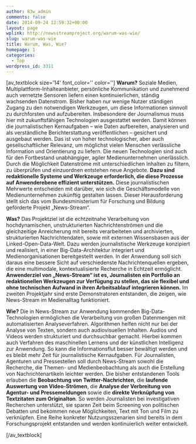 ```yaml
---
author: 83w_admin
comments: false
date: 2014-09-24 12:59:32+00:00
layout: page
wplink: http://newsstreamproject.org/warum-was-wie/
slug: warum-was-wie
title: Warum, Was, Wie?
homepage: 1
categories:
  - Top
wordpress_id: 3311
---
```


[av_textblock size='14' font_color='' color='']
**Warum?**
Soziale Medien, Multiplattform-Inhalteanbieter, persönliche Kommunikation und zunehmend auch vernetzte Sensoren liefern einen kontinuierlichen, ständig wachsenden Datenstrom. Bisher haben nur wenige Nutzer ständigen Zugang zu den notwendigen Werkzeugen, um diese Informationen sinnvoll zu durchforsten und aufzubereiten. Insbesondere der Journalismus muss hier mit zukunftsfähigen Technologien ausgestattet werden. Damit können die journalistischen Kernaufgaben – wie Daten aufbereiten, analysieren und als verständliche Berichterstattung veröffentlichen – gesichert und ausgebaut werden. Das ist von hoher technologischer, aber auch gesellschaftlicher Relevanz, um möglichst vielen Menschen verlässliche Information und Orientierung zu liefern. Die neuen Technologien sind auch für den Fortbestand unabhängiger, agiler Medienunternehmen unerlässlich. Durch die Möglichkeit Datenströme mit unterschiedlichen Inhalten zu filtern, zu überprüfen und einzuordnen entstehen neue Angebote. **Dazu sind redaktionelle Systeme und Werkzeuge erforderlich, die diese Prozesse auf Anwenderebene effizient unterstützen.** Diese journalistischen Mehrwerte entscheiden mit darüber, wie sich die Geschäftsmodelle von Medienunternehmen zukünftig gestalten lassen. Dieser Herausforderung stellt sich das vom Bundesministerium für Forschung und Bildung geförderte Projekt „News-Stream“.

**Was?**
Das Projektziel ist die echtzeitnahe Verarbeitung von hochdynamischen, unstrukturierten Nachrichtenströmen und die gleichzeitige Anreicherung mit bereits verarbeiteten und archivierten, strukturierten Nachrichtendaten, sowie mit externen Wissensbasen aus der Linked-Open-Data-Welt. Dazu werden journalistische Werkzeuge konzipiert und realisiert, in einer Big-Data-Architektur integriert und Medienorganisationen bereitgestellt werden. In der Anwendung soll sich daraus eine bessere Sicht auf verschiedenste Nachrichtenquellen ergeben, die eine multimodale, kontextualisierte Recherche in Echtzeit ermöglicht. **Anwenderziel von „News-Stream“ ist es, Journalisten ein Portfolio an redaktionellen Werkzeugen zur Verfügung zu stellen, das sie flexibel und ohne technischen Aufwand in ihren Arbeitsablauf integrieren können.** Im zweiten Projektjahr sind erste Demonstratoren entstanden, die zeigen, wie News-Stream im Medienalltag funktioniert.

**Wie?**
Die in News-Stream zur Anwendung kommenden Big-Data-Technologien ermöglichen die Verarbeitung von großen Datenmengen mit automatisierten Analyseverfahren. Algorithmen helfen nicht nur bei der Analyse von Texten, sondern auch audiovisuellen Inhalten. Audios und Videos werden strukturiert und durchsuchbar gemacht. Hierbei kommen auch Verfahren des maschinellen Lernens und der künstlichen Intelligenz zur Anwendung. So kann die Informationsflut besser bewältigt werden und es bleibt mehr Zeit für journalistische Kernaufgaben.
Für Journalisten, Agenturen und Pressestellen soll durch News-Stream sowohl die Recherche, die Themen- und Medienbeobachtung als auch die Erstellung von Nachrichtenartikeln leichter werden. Die bisher entstandenen Tools erlauben die **Beobachtung von Twitter-Nachrichten**, die **laufende Auswertung von Video-Strömen**, die **Analyse der Verbreitung von Agentur- und Pressemeldungen** sowie die **direkte Verknüpfung von Textzitaten zum Originalton**. So werden Journalisten bei investigativen Recherchen unterstützt, sie sparen Zeit beim Screening von politischen Debatten und bekommen neue Möglichkeiten, Text mit Ton und Film zu verknüpfen. Eine Reihe konkreter Nutzungsszenarien sind bereits in dem Forschungsprojekt entstanden und werden kontinuierlich weiter entwickelt.


[/av_textblock]


